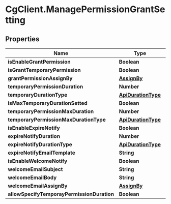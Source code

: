 # CgClient.ManagePermissionGrantSetting

## Properties

Name | Type | Description | Notes
------------ | ------------- | ------------- | -------------
**isEnableGrantPermission** | **Boolean** |  | [optional] 
**isGrantTemporaryPermission** | **Boolean** |  | [optional] 
**grantPermissionAssignBy** | [**AssignBy**](AssignBy.md) |  | [optional] 
**temporaryPermissionDuration** | **Number** |  | [optional] 
**temporaryDurationType** | [**ApiDurationType**](ApiDurationType.md) |  | [optional] 
**isMaxTemporaryDurationSetted** | **Boolean** |  | [optional] 
**temporaryPermissionMaxDuration** | **Number** |  | [optional] 
**temporaryPermissionMaxDurationType** | [**ApiDurationType**](ApiDurationType.md) |  | [optional] 
**isEnableExpireNotify** | **Boolean** |  | [optional] 
**expireNotifyDuration** | **Number** |  | [optional] 
**expireNotifyDurationType** | [**ApiDurationType**](ApiDurationType.md) |  | [optional] 
**expireNotifyEmailTemplate** | **String** |  | [optional] 
**isEnableWelcomeNotify** | **Boolean** |  | [optional] 
**welcomeEmailSubject** | **String** |  | [optional] 
**welcomeEmailBody** | **String** |  | [optional] 
**welcomeEmailAssignBy** | [**AssignBy**](AssignBy.md) |  | [optional] 
**allowSpecifyTemporayPermissionDuration** | **Boolean** |  | [optional] 


